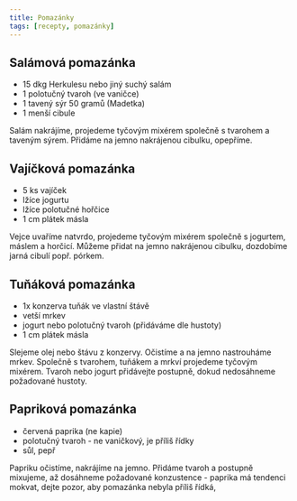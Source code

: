 ```yaml
---
title: Pomazánky
tags: [recepty, pomazánky]
---
```


## Salámová pomazánka

* 15 dkg Herkulesu nebo jiný suchý salám
* 1 polotučný tvaroh (ve vaničce)
* 1 tavený sýr 50 gramů (Madetka)
* 1 menší cibule

Salám nakrájíme, projedeme tyčovým mixérem společně s tvarohem a taveným sýrem.
Přidáme na jemno nakrájenou cibulku, opepříme.

## Vajíčková pomazánka

* 5 ks vajíček
* lžíce jogurtu
* lžíce polotučné hořčice
* 1 cm plátek másla

Vejce uvaříme natvrdo, projedeme tyčovým mixérem společně s jogurtem, máslem a horčicí.
Můžeme přidat na jemno nakrájenou cibulku, dozdobíme jarná cibulí popř. pórkem.

## Tuňáková pomazánka

* 1x konzerva tuňák ve vlastní štávě
* vetší mrkev
* jogurt nebo polotučný tvaroh (přidáváme dle hustoty)
* 1 cm plátek másla

Slejeme olej nebo štávu z konzervy. Očistíme a na jemno nastrouháme mrkev.
Společně s tvarohem, tuňákem a mrkví projedeme tyčovým mixérem.
Tvaroh nebo jogurt přidávejte postupně, dokud nedosáhneme požadované hustoty.

## Papriková pomazánka

* červená paprika (ne kapie)
* polotučný tvaroh - ne vaničkový, je příliš řídky
* sůl, pepř

Papriku očistíme, nakrájíme na jemno. Přidáme tvaroh a postupně mixujeme,
až dosáhneme požadované konzustence - paprika má tendenci mokvat, dejte pozor,
aby pomazánka nebyla příliš řídká,
